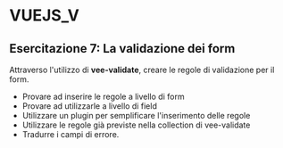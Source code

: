 # VUEJS_V

## Esercitazione 7: La validazione dei form

Attraverso l'utilizzo di **vee-validate**, creare le regole di validazione per il form.

-   Provare ad inserire le regole a livello di form
-   Provare ad utilizzarle a livello di field
-   Utilizzare un plugin per semplificare l'inserimento delle regole
-   Utilizzare le regole già previste nella collection di vee-validate
-   Tradurre i campi di errore.
